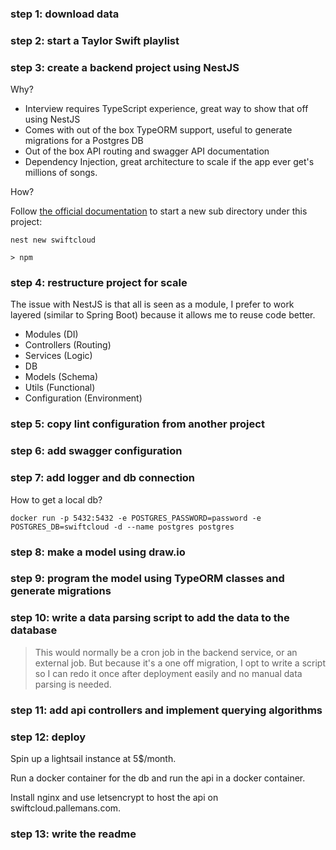 ### step 1: download data

### step 2: start a Taylor Swift playlist

### step 3: create a backend project using NestJS

Why?

- Interview requires TypeScript experience, great way to show that off using NestJS
- Comes with out of the box TypeORM support, useful to generate migrations for a Postgres DB
- Out of the box API routing and swagger API documentation
- Dependency Injection, great architecture to scale if the app ever get's millions of songs.

How?

Follow [the official documentation](https://docs.nestjs.com/first-steps) to start a new sub directory under this project:

```
nest new swiftcloud

> npm
```

### step 4: restructure project for scale

The issue with NestJS is that all is seen as a module, I prefer to work layered (similar to Spring Boot) because it allows me to reuse code better.

- Modules (DI)
- Controllers (Routing)
- Services (Logic)
- DB
- Models (Schema)
- Utils (Functional)
- Configuration (Environment)

### step 5: copy lint configuration from another project

### step 6: add swagger configuration

### step 7: add logger and db connection

How to get a local db?

```
docker run -p 5432:5432 -e POSTGRES_PASSWORD=password -e POSTGRES_DB=swiftcloud -d --name postgres postgres
```

### step 8: make a model using draw.io

### step 9: program the model using TypeORM classes and generate migrations

### step 10: write a data parsing script to add the data to the database

> This would normally be a cron job in the backend service, or an external job. But because it's a one off migration, I opt to write a script so I can redo it once after deployment easily and no manual data parsing is needed.

### step 11: add api controllers and implement querying algorithms

### step 12: deploy

Spin up a lightsail instance at 5$/month.

Run a docker container for the db and run the api in a docker container.

Install nginx and use letsencrypt to host the api on swiftcloud.pallemans.com.

### step 13: write the readme
